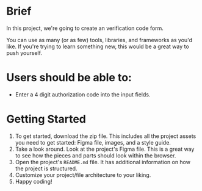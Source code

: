 # Brief

In this project, we're going to create an verification code form.

You can use as many (or as few) tools, libraries, and frameworks as you'd like. If you're trying to learn something new, this would be a great way to push yourself.

# Users should be able to:

- Enter a 4 digit authorization code into the input fields.


# Getting Started

1. To get started, download the zip file. This includes all the project assets you need to get started: Figma file, images, and a style guide.
2. Take a look around. Look at the project's Figma file. This is a great way to see how the pieces and parts should look within the browser.
3. Open the project's `README.md` file. It has additional information on how the project is structured.
4. Customize your project/file architecture to your liking.
5. Happy coding!

